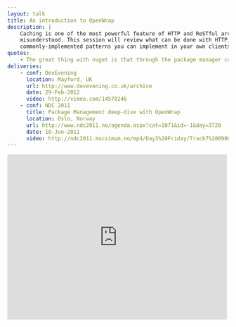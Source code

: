 ```yaml
---
layout: talk
title: An introduction to OpenWrap
description: |
    Caching is one of the most powerful feature of HTTP and ReSTful architecture, and also one of the most
    misunderstood. This session will review what can be done with HTTP, debunk a few myths and show some
    commonly-implemented patterns you can implement in your own clients2.
quotes:
    - The great thing with nuget is that through the package manager console you can run a good package manager.
deliveries:
    - conf: DevEvening
      location: Mayford, UK
      url: http://www.devevening.co.uk/archive
      date: 29-Feb-2012
      video: http://vimeo.com/14570246
    - conf: NDC 2011
      title: Package Management deep-dive with OpenWrap
      location: Oslo, Norway
      url: http://www.ndc2011.no/agenda.aspx?cat=1071&id=-1&day=3728
      date: 10-Jun-2011
      video: http://ndc2011.macsimum.no/mp4/Day3%20Friday/Track7%200900-1000.mp4
---
```


<iframe src="http://player.vimeo.com/video/14570246" width="500" height="375" frameborder="0"
        allowFullScreen="allowFullScreen">
</iframe>